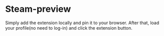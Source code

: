 # Steam-preview
Simply add the extension locally and pin it to your browser. After that, load your profile(no need to log-in) and click the extension button.
